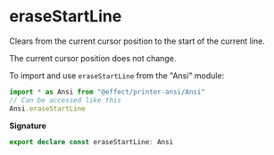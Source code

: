 # eraseStartLine

Clears from the current cursor position to the start of the current line.

The current cursor position does not change.

To import and use `eraseStartLine` from the "Ansi" module:

```ts
import * as Ansi from "@effect/printer-ansi/Ansi"
// Can be accessed like this
Ansi.eraseStartLine
```

**Signature**

```ts
export declare const eraseStartLine: Ansi
```
